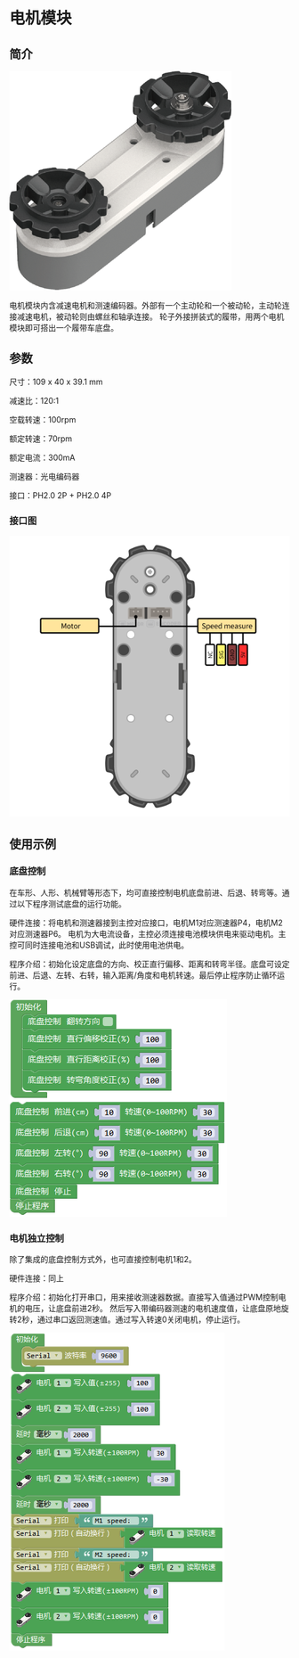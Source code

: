 # 电机模块

## 简介

![](./images/render_motor.png)

电机模块内含减速电机和测速编码器。外部有一个主动轮和一个被动轮，主动轮连接减速电机，被动轮则由螺丝和轴承连接。
轮子外接拼装式的履带，用两个电机模块即可搭出一个履带车底盘。

## 参数

尺寸：109 x 40 x 39.1 mm

减速比：120:1

空载转速：100rpm

额定转速：70rpm

额定电流：300mA

测速器：光电编码器

接口：PH2.0 2P + PH2.0 4P

### 接口图

![](./images/pinout_motor.png)

## 使用示例

### 底盘控制

在车形、人形、机械臂等形态下，均可直接控制电机底盘前进、后退、转弯等。通过以下程序测试底盘的运行功能。

硬件连接：将电机和测速器接到主控对应接口，电机M1对应测速器P4，电机M2对应测速器P6。
电机为大电流设备，主控必须连接电池模块供电来驱动电机。主控可同时连接电池和USB调试，此时使用电池供电。

程序介绍：初始化设定底盘的方向、校正直行偏移、距离和转弯半径。底盘可设定前进、后退、左转、右转，输入距离/角度和电机转速。最后停止程序防止循环运行。

![](./images/Mixly_example_motor_tankbase.png)

### 电机独立控制

除了集成的底盘控制方式外，也可直接控制电机1和2。

硬件连接：同上

程序介绍：初始化打开串口，用来接收测速器数据。直接写入值通过PWM控制电机的电压，让底盘前进2秒。
然后写入带编码器测速的电机速度值，让底盘原地旋转2秒，通过串口返回测速值。通过写入转速0关闭电机，停止运行。

![](./images/Mixly_example_motor_single.png)